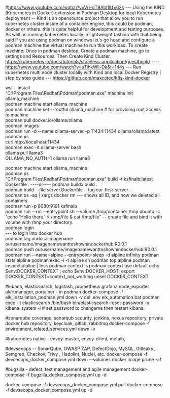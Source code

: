 #https://www.youtube.com/watch?v=Vri-dT9AbfI&t=62s --- Using the KIND (Kubernetes in Docker) extension in Podman Desktop for local Kubernetes deployment -- Kind is an opensource project that allow you to run kubernetes cluster inside of a container engine, this could be podman, docker or others. this is quite helpful for development and testing purposes. As well as running kubernetes locally in lightweight fashion with that being said if you are using podman on windows let's go head and configure a podman machine the virtual machine to run this workload. To create machine: Once in podman desktop, Create a podman machine, go to settings and Resources. Then Create Kind Cluster. https://kubernetes.io/docs/tutorials/stateless-application/guestbook/ ---- https://www.youtube.com/watch?v=uTihkWIi-Dk&t=144s --- Run kubernetes multi node cluster locally with Kind and local Docker Registry | step by step guide --- https://github.com/maxcotec/k8s-kind-docker

wsl --install <br />
"C:\Program Files\Redhat\Podman\podman.exe" machine init ollama_machine <br />
podman machine start ollama_machine <br />
podman machine set --rootful ollama_machine # for providing root access to machine <br />
podman pull docker.io/ollama/ollama <br />
podman images <br />
podman run -d --name ollama-server -p 11434:11434 ollama/ollama:latest <br />
podman ps <br />
curl http://localhost:11434 <br />
podman exec -it ollama-server bash <br />
ollama pull llama3 <br />
OLLAMA_NO_AUTH=1 ollama run llama3 <br />

podman machine start ollama_machine <br />
podman ps <br />
"C:\Program Files\Redhat\Podman\podman.exe" build -t ksfinalb:latest Dockerfile .  ----or---- podman buildx build . <br />
podman build --file server.Dockerfile --tag our-first-server . <br />
podman ps -aq | xargs docker rm --- shows all ID, and now we deleted all containers. <br />
podman run -p 8080:9191 ksfinalb <br />
podman run --rm --entrypoint sh --volume /tmp/container:/tmp ubuntu -c "echo 'Hello there.' > /tmp/file & cat /tmp/file" -- create file and bind it with volume with /tmp your directory. <br />
podman login <br /> --- to login into docker hub <br />
podman tag ourlocalimagename ourusername/imagenamewanttoshownindockerhub:R0.0.1 <br />
podman push ourusername/imagenamewanttoshownindockerhub:R0.0.1 <br />
podman run --name=alpine --entrypoint=sleep -d alpline infinity 
podman stats alpline
podman exec -i -t alpline sh 
podman top alpline
podman inspect alpline | less
podman context ls
podman context use default
echo $env:DOCKER_CONTEXT ; echo $env:DOCKER_HOST;
export DOCKER_CONTEXT=context_not_working
unset DOCKER_CONTEXT

#kibana, elasticsearch, logstash, prometheus grafana node_exporter alertmanager, portainer - in podman
docker-compose -f elk_installation_podman.yml down -v
del .env
elk_automation.bat
podman exec -it elasticsearch /bin/bash
bin/elasticsearch-reset-password -u kibana_system -i  # set password to changeme then restart kibana.

#sonarqube coverage, sonarqub security, jenkins, nexus repository, private docker hub repository, keycloak, gitlab, rabbitmq
docker-compose -f environment_related_services.yml down -v

#kubernetes native - envoy-master, envoy-client, metalb,

#devsecops -- SonarQube, OWASP ZAP, DefectDojo, MySQL, Gitleaks	, Semgrep, Checkov, Trivy	, Hadolint, Nuclei, etc.
docker-compose -f devsecops_docker_compose.yml down --volumes
docker image prune -af

#bugzilla - defect, test management and agile management
docker-compose -f bugzilla_docker_compose.yml up -d

docker-compose -f devsecops_docker_compose.yml pull
docker-compose -f devsecops_docker_compose.yml up -d

